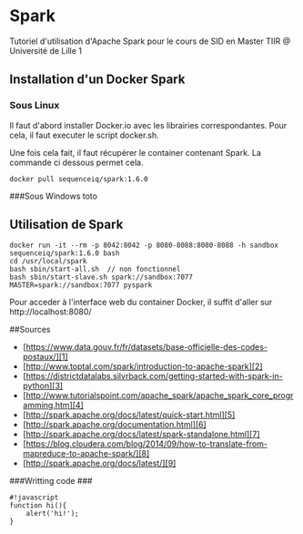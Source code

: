 # Spark
Tutoriel d'utilisation d'Apache Spark pour le cours de SID en Master TIIR @ Université de Lille 1

## Installation d'un Docker Spark
### Sous Linux
Il faut d'abord installer Docker.io avec les librairies correspondantes. Pour cela, il faut executer le script docker.sh.

Une fois cela fait, il faut récupérer le container contenant Spark. La commande ci dessous permet cela.

    docker pull sequenceiq/spark:1.6.0

###Sous Windows
toto



## Utilisation de Spark
    
    docker run -it --rm -p 8042:8042 -p 8080-8088:8080-8088 -h sandbox sequenceiq/spark:1.6.0 bash
    cd /usr/local/spark
    bash sbin/start-all.sh  // non fonctionnel
    bash sbin/start-slave.sh spark://sandbox:7077
    MASTER=spark://sandbox:7077 pyspark

Pour acceder à l'interface web du container Docker, il suffit d'aller sur http://localhost:8080/

##Sources 
 * [https://www.data.gouv.fr/fr/datasets/base-officielle-des-codes-postaux/][1]
 * [http://www.toptal.com/spark/introduction-to-apache-spark][2]
 * [https://districtdatalabs.silvrback.com/getting-started-with-spark-in-python][3]
 * [http://www.tutorialspoint.com/apache_spark/apache_spark_core_programming.htm][4]
 * [http://spark.apache.org/docs/latest/quick-start.html][5]
 * [http://spark.apache.org/documentation.html][6]
 * [http://spark.apache.org/docs/latest/spark-standalone.html][7]
 * [https://blog.cloudera.com/blog/2014/09/how-to-translate-from-mapreduce-to-apache-spark/][8]
 * [http://spark.apache.org/docs/latest/][9]

###Writting code ###

    #!javascript
    function hi(){
        alert('hi!');
    }


  [1]: https://www.data.gouv.fr/fr/datasets/base-officielle-des-codes-postaux/
  [2]: http://www.toptal.com/spark/introduction-to-apache-spark
  [3]: https://districtdatalabs.silvrback.com/getting-started-with-spark-in-python
  [4]: http://www.tutorialspoint.com/apache_spark/apache_spark_core_programming.htm
  [5]: http://spark.apache.org/docs/latest/quick-start.html
  [6]: http://spark.apache.org/documentation.html
  [7]: http://spark.apache.org/docs/latest/spark-standalone.html
  [8]: https://blog.cloudera.com/blog/2014/09/how-to-translate-from-mapreduce-to-apache-spark/
  [9]: http://spark.apache.org/docs/latest/
